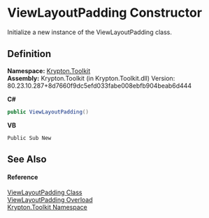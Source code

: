# ViewLayoutPadding Constructor


Initialize a new instance of the ViewLayoutPadding class.



## Definition
**Namespace:** <a href="79d2eac2-21f4-54ff-7552-b20c33c30600.md">Krypton.Toolkit</a>  
**Assembly:** Krypton.Toolkit (in Krypton.Toolkit.dll) Version: 80.23.10.287+8d7660f9dc5efd033fabe008ebfb904beab6d444

**C#**
``` C#
public ViewLayoutPadding()
```
**VB**
``` VB
Public Sub New
```



## See Also


#### Reference
<a href="5308a302-0a1c-885a-7949-6fe635bbc47b.md">ViewLayoutPadding Class</a>  
<a href="b788815f-4765-7a44-1efe-7645b4687424.md">ViewLayoutPadding Overload</a>  
<a href="79d2eac2-21f4-54ff-7552-b20c33c30600.md">Krypton.Toolkit Namespace</a>  
